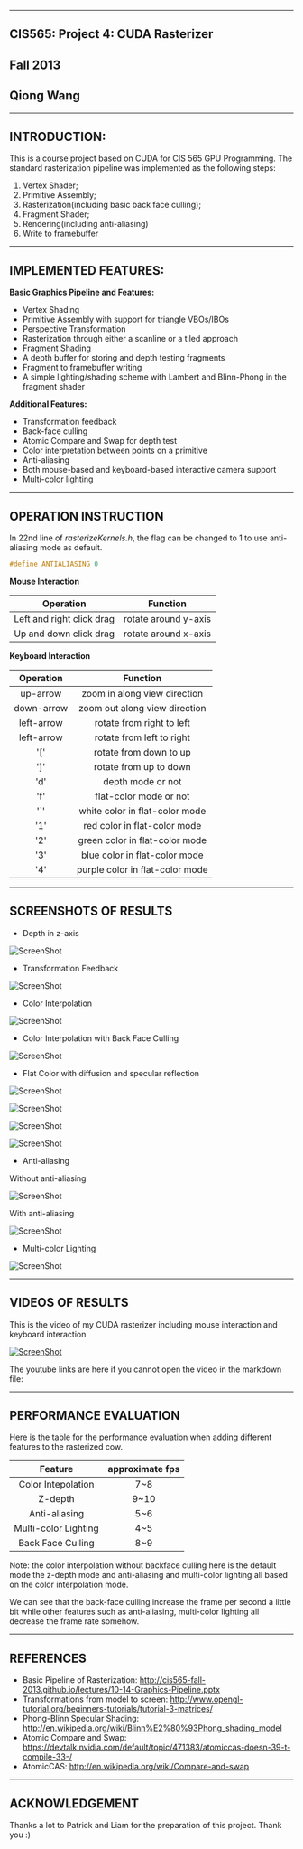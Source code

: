 -------------------------------------------------------------------------------
CIS565: Project 4: CUDA Rasterizer
-------------------------------------------------------------------------------
Fall 2013
-------------------------------------------------------------------------------
Qiong Wang
-------------------------------------------------------------------------------

-------------------------------------------------------------------------------
INTRODUCTION:
-------------------------------------------------------------------------------
This is a course project based on CUDA for CIS 565 GPU Programming. The standard rasterization pipeline was implemented as the following steps:

1. Vertex Shader;
2. Primitive Assembly;
3. Rasterization(including basic back face culling);
4. Fragment Shader;
5. Rendering(including anti-aliasing)
6. Write to framebuffer

-------------------------------------------------------------------------------
IMPLEMENTED FEATURES:
-------------------------------------------------------------------------------
**Basic Graphics Pipeline and Features:**

* Vertex Shading
* Primitive Assembly with support for triangle VBOs/IBOs
* Perspective Transformation
* Rasterization through either a scanline or a tiled approach
* Fragment Shading
* A depth buffer for storing and depth testing fragments
* Fragment to framebuffer writing
* A simple lighting/shading scheme with Lambert and Blinn-Phong in the fragment shader

**Additional Features:**

* Transformation feedback
* Back-face culling
* Atomic Compare and Swap for depth test
* Color interpretation between points on a primitive
* Anti-aliasing
* Both mouse-based and keyboard-based interactive camera support
* Multi-color lighting

-------------------------------------------------------------------------------
OPERATION INSTRUCTION
-------------------------------------------------------------------------------
In 22nd line of *rasterizeKernels.h*, the flag can be changed to 1 to use anti-aliasing mode as default.
``` cpp
#define ANTIALIASING 0
```

**Mouse Interaction**

|          Operation        |        Function      |
|:-------------------------:|:--------------------:|
| Left and right click drag | rotate around y-axis |
| Up and down click drag    | rotate around x-axis |

**Keyboard Interaction**

|          Operation        |            Function           |
|:-------------------------:|:-----------------------------:|
|          up-arrow         | zoom in along view direction  |
|          down-arrow       |zoom out along view direction  |
|          left-arrow       |  rotate from right to left    |
|          left-arrow       |  rotate from left to right    |
|             '['           |  rotate from down to up       |
|             ']'           |  rotate from up to down       |
|             'd'           |       depth mode or not       |
|             'f'           |   flat-color mode or not      |
|             '`'           |white color in flat-color mode |
|             '1'           | red color in flat-color mode  |
|             '2'           |green color in flat-color mode |
|             '3'           | blue color in flat-color mode |
|             '4'           |purple color in flat-color mode|

-------------------------------------------------------------------------------
SCREENSHOTS OF RESULTS
-------------------------------------------------------------------------------
* Depth in z-axis

![ScreenShot](https://raw.github.com/GabriellaQiong/Project4-Rasterizer/master/10302226.PNG)

* Transformation Feedback

![ScreenShot](https://raw.github.com/GabriellaQiong/Project4-Rasterizer/master/10302254.PNG)

* Color Interpolation

![ScreenShot](https://raw.github.com/GabriellaQiong/Project4-Rasterizer/master/10301538.PNG)

* Color Interpolation with Back Face Culling

![ScreenShot](https://raw.github.com/GabriellaQiong/Project4-Rasterizer/master/10311946.PNG)

* Flat Color with diffusion and specular reflection

![ScreenShot](https://raw.github.com/GabriellaQiong/Project4-Rasterizer/master/10311942.PNG)

![ScreenShot](https://raw.github.com/GabriellaQiong/Project4-Rasterizer/master/10311943.PNG)

![ScreenShot](https://raw.github.com/GabriellaQiong/Project4-Rasterizer/master/10311944.PNG)

![ScreenShot](https://raw.github.com/GabriellaQiong/Project4-Rasterizer/master/10311945.PNG)

* Anti-aliasing

Without anti-aliasing

![ScreenShot](https://raw.github.com/GabriellaQiong/Project4-Rasterizer/master/10311939.PNG)

With anti-aliasing

![ScreenShot](https://raw.github.com/GabriellaQiong/Project4-Rasterizer/master/10311940.PNG)

* Multi-color Lighting

![ScreenShot](https://raw.github.com/GabriellaQiong/Project4-Rasterizer/master/10311941.PNG)


-------------------------------------------------------------------------------
VIDEOS OF RESULTS
-------------------------------------------------------------------------------

This is the video of my CUDA rasterizer including mouse interaction and keyboard interaction

[![ScreenShot]()]()

The youtube links are here if you cannot open the video in the markdown file: 

-------------------------------------------------------------------------------
PERFORMANCE EVALUATION
-------------------------------------------------------------------------------
Here is the table for the performance evaluation when adding different features to the rasterized cow.

|   Feature          |  approximate fps  |
|:------------------:|:-----------------:|
| Color Intepolation |       7~8         |
|    Z-depth         |       9~10        |
|   Anti-aliasing    |       5~6         |
|Multi-color Lighting|       4~5         |
| Back Face Culling  |       8~9         |

Note: the color interpolation without backface culling here is the default mode the z-depth mode and anti-aliasing and multi-color lighting all based on the color interpolation mode.

We can see that the back-face culling increase the frame per second a little bit while other features such as anti-aliasing, multi-color lighting all decrease the frame rate somehow.

-------------------------------------------------------------------------------
REFERENCES
-------------------------------------------------------------------------------
* Basic Pipeline of Rasterization:      http://cis565-fall-2013.github.io/lectures/10-14-Graphics-Pipeline.pptx
* Transformations from model to screen: http://www.opengl-tutorial.org/beginners-tutorials/tutorial-3-matrices/
* Phong-Blinn Specular Shading:         http://en.wikipedia.org/wiki/Blinn%E2%80%93Phong_shading_model
* Atomic Compare and Swap:              https://devtalk.nvidia.com/default/topic/471383/atomiccas-doesn-39-t-compile-33-/
* AtomicCAS:                            http://en.wikipedia.org/wiki/Compare-and-swap

-------------------------------------------------------------------------------
ACKNOWLEDGEMENT
-------------------------------------------------------------------------------
Thanks a lot to Patrick and Liam for the preparation of this project. Thank you :)
